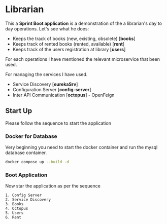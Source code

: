 # Librarian
This a **Sprint Boot application** is a demonstration of the a librarian's day to day operations. Let's see what he does:

- Keeps the track of books (new, existing, obsolete) 
[**books**]
- Keeps track of rented books (rented, available) [**rent**]
- Keeps track of the users registration at library [**users**]

For each operations I have mentioned the relevant microservice that been used.

For managing the services I have used.

- Service Discovery [**eurekaSrv**]
- Configuration Server [**config-server**]
- Inter API Communication [**octopus**] - OpenFeign

## Start Up
Please follow the sequence to start the application

### Docker for Database
Very beginning you need to start the docker container and run the mysql database container.

```bash
docker compose up --build -d
```

### Boot Application
Now star the application as per the sequence
```
1. Config Server
2. Service Discovery
3. Books
4. Octopus
5. Users
6. Rent
```